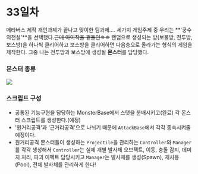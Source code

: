 # 33일차
메타버스 제작 개인과제가 끝나고 맞이한 팀과제....
세가지 게임주제 중 우리는 **'궁수의전설'**을 선택했다.~~근데 아이작을 곁들인ㅎㅎ~~
랜덤으로 생성되는 방(보물방, 전투방, 보스방)을 하나씩 클리어하고 보스방을 클리어하면 다음층으로 올라가는 형식의 게임을 제작한다. 그중 나는 전투방과 보스방에 생성될 **몬스터**를 담당했다.

### 몬스터 종류
![](https://velog.velcdn.com/images/rlqma1131/post/000e6658-d17f-4160-a69f-3459c9bd9453/image.png)

### 스크립트 구성
- 공통된 기능구현을 담당하는 MonsterBase에서 스탯을 분배시키고(완료) 각 몬스터 스크립트를 생성한다.(예정)
- '원거리공격'과 '근거리공격'으로 나뉘기 때문에 `AttackBase`에서 각각 종속시켜줄 예정이다.
- 원거리공격 몬스터들이 생성하는 `Projectile`을 관리하는 `Controller`와 `Manager`를 각각 생성해서 `Controller`는 실제 개별 발사체 오브젝트, 이동, 충돌 감지, 데미지 처리, 파괴 이펙트 담당시키고 `Manager`는 발사체를 생성(Spawn), 재사용(Pool), 전체 발사체를 관리하게 한다!
